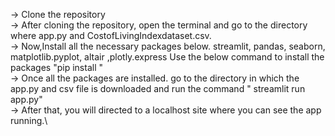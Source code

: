 
-> Clone the repository\
-> After cloning the repository, open the terminal and go to the directory where app.py and CostofLivingIndexdataset.csv.\
-> Now,Install all the necessary packages below.
    streamlit, pandas, seaborn, matplotlib.pyplot, altair ,plotly.express
    Use the below command to install the packages
    "pip install <packagename>"\
-> Once all the packages are installed. go to the directory in which the app.py and csv file is downloaded and run the command " streamlit run app.py"\
-> After that, you will directed to a localhost site where you can see the app running.\

